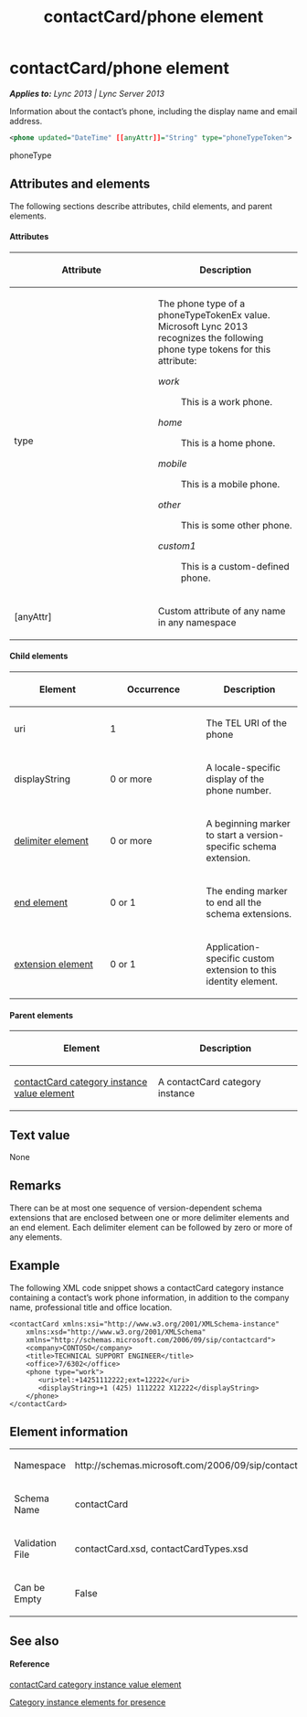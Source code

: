 ﻿---
title: contactCard/phone element
TOCTitle: contactCard/phone element
ms:assetid: 964f5b37-6545-411c-8b96-ec5b0effd161
ms:mtpsurl: https://msdn.microsoft.com/en-us/library/Dn454716(v=office.15)
ms:contentKeyID: 57093403
ms.date: 07/24/2014
mtps_version: v=office.15
dev_langs:
- xml
---

# contactCard/phone element


_**Applies to:** Lync 2013 | Lync Server 2013_

Information about the contact’s phone, including the display name and email address.

``` xml
<phone updated="DateTime" [[anyAttr]]="String" type="phoneTypeToken">    <uri updated="DateTime" [anyAttr]="String">TEL URI string</uri>    <displayString updated="DateTime" [anyAttr]="String" LCID="lcid">string</displayString>    <extension xmlns="http://schemas.microsoft.com/2006/09/sip/commontypes">        <[[any]] >custom element</[[any]]>    </extension>    <delimiter xmlns="http://schemas.microsoft.com/2006/09/sip/commontypes" />    <end xmlns="http://schemas.microsoft.com/2006/09/sip/commontypes" /></phone>
```

phoneType

## Attributes and elements

The following sections describe attributes, child elements, and parent elements.

#### Attributes

<table>
<colgroup>
<col style="width: 50%" />
<col style="width: 50%" />
</colgroup>
<thead>
<tr class="header">
<th><p>Attribute</p></th>
<th><p>Description</p></th>
</tr>
</thead>
<tbody>
<tr class="odd">
<td><p>type</p></td>
<td><p>The phone type of a phoneTypeTokenEx value. Microsoft Lync 2013 recognizes the following phone type tokens for this attribute:</p>
<dl>
<dt><em>work</em></dt>
<dd><p>This is a work phone.</p>
</dd>
<dt><em>home</em></dt>
<dd><p>This is a home phone.</p>
</dd>
<dt><em>mobile</em></dt>
<dd><p>This is a mobile phone.</p>
</dd>
<dt><em>other</em></dt>
<dd><p>This is some other phone.</p>
</dd>
<dt><em>custom1</em></dt>
<dd><p>This is a custom-defined phone.</p>
</dd>
</dl></td>
</tr>
<tr class="even">
<td><p>[anyAttr]</p></td>
<td><p>Custom attribute of any name in any namespace</p></td>
</tr>
</tbody>
</table>


#### Child elements

<table>
<colgroup>
<col style="width: 33%" />
<col style="width: 33%" />
<col style="width: 33%" />
</colgroup>
<thead>
<tr class="header">
<th><p>Element</p></th>
<th><p>Occurrence</p></th>
<th><p>Description</p></th>
</tr>
</thead>
<tbody>
<tr class="odd">
<td><p>uri</p></td>
<td><p>1</p></td>
<td><p>The TEL URI of the phone</p></td>
</tr>
<tr class="even">
<td><p>displayString</p></td>
<td><p>0 or more</p></td>
<td><p>A locale-specific display of the phone number.</p></td>
</tr>
<tr class="odd">
<td><p><a href="delimiter-element.md">delimiter element</a></p></td>
<td><p>0 or more</p></td>
<td><p>A beginning marker to start a version-specific schema extension.</p></td>
</tr>
<tr class="even">
<td><p><a href="end-element.md">end element</a></p></td>
<td><p>0 or 1</p></td>
<td><p>The ending marker to end all the schema extensions.</p></td>
</tr>
<tr class="odd">
<td><p><a href="extension-element.md">extension element</a></p></td>
<td><p>0 or 1</p></td>
<td><p>Application-specific custom extension to this identity element.</p></td>
</tr>
</tbody>
</table>


#### Parent elements

<table>
<colgroup>
<col style="width: 50%" />
<col style="width: 50%" />
</colgroup>
<thead>
<tr class="header">
<th><p>Element</p></th>
<th><p>Description</p></th>
</tr>
</thead>
<tbody>
<tr class="odd">
<td><p><a href="contactcard-category-instance-value-element.md">contactCard category instance value element</a></p></td>
<td><p>A contactCard category instance</p></td>
</tr>
</tbody>
</table>


## Text value

None

## Remarks

There can be at most one sequence of version-dependent schema extensions that are enclosed between one or more delimiter elements and an end element. Each delimiter element can be followed by zero or more of any elements.

## Example

The following XML code snippet shows a contactCard category instance containing a contact’s work phone information, in addition to the company name, professional title and office location.

    <contactCard xmlns:xsi="http://www.w3.org/2001/XMLSchema-instance" 
        xmlns:xsd="http://www.w3.org/2001/XMLSchema" 
        xmlns="http://schemas.microsoft.com/2006/09/sip/contactcard">
        <company>CONTOSO</company>
        <title>TECHNICAL SUPPORT ENGINEER</title>
        <office>7/6302</office>
        <phone type="work">
           <uri>tel:+14251112222;ext=12222</uri>
           <displayString>+1 (425) 1112222 X12222</displayString>
        </phone>
    </contactCard>

## Element information

<table>
<colgroup>
<col style="width: 50%" />
<col style="width: 50%" />
</colgroup>
<tbody>
<tr class="odd">
<td><p>Namespace</p></td>
<td><p>http://schemas.microsoft.com/2006/09/sip/contactcard</p></td>
</tr>
<tr class="even">
<td><p>Schema Name</p></td>
<td><p>contactCard</p></td>
</tr>
<tr class="odd">
<td><p>Validation File</p></td>
<td><p>contactCard.xsd, contactCardTypes.xsd</p></td>
</tr>
<tr class="even">
<td><p>Can be Empty</p></td>
<td><p>False</p></td>
</tr>
</tbody>
</table>


## See also

#### Reference

[contactCard category instance value element](contactcard-category-instance-value-element.md)

[Category instance elements for presence](category-instance-elements-for-presence.md)

